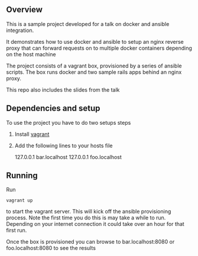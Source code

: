 Overview
---------

This is a sample project developed for a talk on docker and ansible integration.

It demonstrates how to use docker and ansible to setup an nginx reverse proxy that
can forward requests on to multiple docker containers depending on the host machine

The project consists of a vagrant box, provisioned by a series of ansible scripts.
The box runs docker and two sample rails apps behind an nginx proxy.

This repo also includes the slides from the talk


Dependencies and setup
----------------------
To use the project you have to do two setups steps

1. Install [vagrant](https://www.vagrantup.com/)
2. Add the following lines to your hosts file


    127.0.0.1       bar.localhost
    127.0.0.1       foo.localhost

Running
-------
Run

    vagrant up

to start the vagrant server. This will kick off the ansible provisioning process.
Note the first time you do this is may take a while to run. Depending on your
internet connection it could take over an hour for that first run.

Once the box is provisioned you can browse to bar.localhost:8080 or foo.localhost:8080 to see the results
